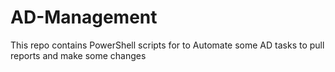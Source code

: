 # AD-Management
This repo contains PowerShell scripts for to Automate some AD tasks to pull reports and make some changes
